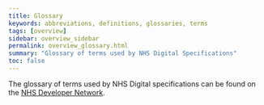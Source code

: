 ```yaml
---
title: Glossary
keywords: abbreviations, definitions, glossaries, terms
tags: [overview]
sidebar: overview_sidebar
permalink: overview_glossary.html
summary: "Glossary of terms used by NHS Digital Specifications"
toc: false
---
```


The glossary of terms used by NHS Digital specifications can be found on the [NHS Developer Network](https://developer.nhs.uk/library/glossary/).